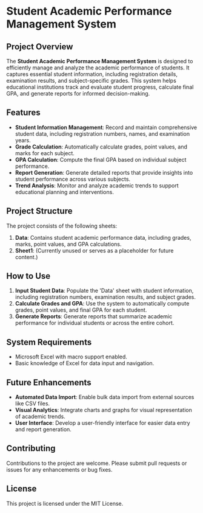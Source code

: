 # Student Academic Performance Management System

## Project Overview

The **Student Academic Performance Management System** is designed to efficiently manage and analyze the academic performance of students. It captures essential student information, including registration details, examination results, and subject-specific grades. This system helps educational institutions track and evaluate student progress, calculate final GPA, and generate reports for informed decision-making.

## Features

- **Student Information Management**: Record and maintain comprehensive student data, including registration numbers, names, and examination years.
- **Grade Calculation**: Automatically calculate grades, point values, and marks for each subject.
- **GPA Calculation**: Compute the final GPA based on individual subject performance.
- **Report Generation**: Generate detailed reports that provide insights into student performance across various subjects.
- **Trend Analysis**: Monitor and analyze academic trends to support educational planning and interventions.

## Project Structure

The project consists of the following sheets:

1. **Data**: Contains student academic performance data, including grades, marks, point values, and GPA calculations.
2. **Sheet1**: (Currently unused or serves as a placeholder for future content.)

## How to Use

1. **Input Student Data**: Populate the 'Data' sheet with student information, including registration numbers, examination results, and subject grades.
2. **Calculate Grades and GPA**: Use the system to automatically compute grades, point values, and final GPA for each student.
3. **Generate Reports**: Generate reports that summarize academic performance for individual students or across the entire cohort.

## System Requirements

- Microsoft Excel with macro support enabled.
- Basic knowledge of Excel for data input and navigation.

## Future Enhancements

- **Automated Data Import**: Enable bulk data import from external sources like CSV files.
- **Visual Analytics**: Integrate charts and graphs for visual representation of academic trends.
- **User Interface**: Develop a user-friendly interface for easier data entry and report generation.

## Contributing

Contributions to the project are welcome. Please submit pull requests or issues for any enhancements or bug fixes.

## License

This project is licensed under the MIT License.
